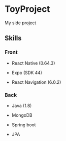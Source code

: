 # ToyProject
My side project

## Skills
### Front
* React Native (0.64.3)
  
* Expo (SDK 44)
  
* React Navigation (6.0.2)
  
### Back
* Java (1.8)
  
* MongoDB
  
* Spring boot
  
* JPA
  
